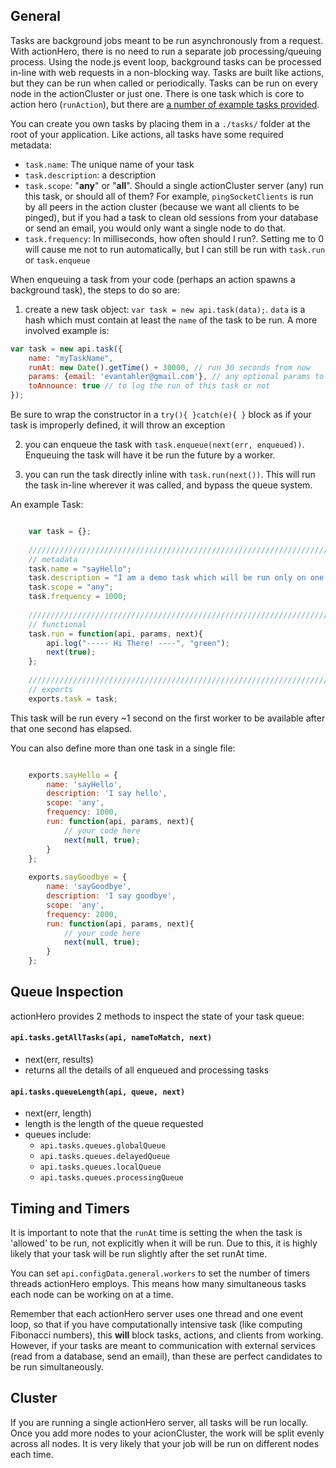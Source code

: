 ## General

Tasks are background jobs meant to be run asynchronously from a request.  With actionHero, there is no need to run a separate job processing/queuing process.  Using the node.js event loop, background tasks can be processed in-line with web requests in a non-blocking way.  Tasks are built like actions, but they can be run when called or periodically.  Tasks can be run on every node in the actionCluster or just one.  There is one task which is core to action hero (`runAction`), but there are [a number of example tasks provided](Example-tasks).

You can create you own tasks by placing them in a `./tasks/` folder at the root of your application.  Like actions, all tasks have some required metadata:

* `task.name`: The unique name of your task
* `task.description`: a description
* `task.scope`: "**any**" or "**all**".  Should a single actionCluster server (any) run this task, or should all of them? For example, `pingSocketClients` is run by all peers in the action cluster (because we want all clients to be pinged), but if you had a task to clean old sessions from your database or send an email, you would only want a single node to do that.
* `task.frequency`: In milliseconds, how often should I run?.  Setting me to 0 will cause me not to run automatically, but I can still be run with `task.run` or `task.enqueue`

When enqueuing a task from your code (perhaps an action spawns a background task), the steps to do so are:

1) create a new task object: `var task = new api.task(data);`.  `data` is a hash which must contain at least the `name` of the task to be run.  A more involved example is:

```javascript
var task = new api.task({
	name: "myTaskName",
	runAt: new Date().getTime() + 30000, // run 30 seconds from now
	params: {email: 'evantahler@gmail.com'}, // any optional params to pass to the task
	toAnnounce: true // to log the run of this task or not
});
```
	
Be sure to wrap the constructor in a `try(){ }catch(e){ }` block as if your task is improperly defined, it will throw an exception
	
2) you can enqueue the task with `task.enqueue(next(err, enqueued))`.  Enqueuing the task will have it be run the future by a worker.

3) you can run the task directly inline with `task.run(next())`. This will run the task in-line wherever it was called, and bypass the queue system.


An example Task:

```javascript

	var task = {};
	
	/////////////////////////////////////////////////////////////////////
	// metadata
	task.name = "sayHello";
	task.description = "I am a demo task which will be run only on one peer";
	task.scope = "any";
	task.frequency = 1000;
	
	/////////////////////////////////////////////////////////////////////
	// functional
	task.run = function(api, params, next){
		api.log("----- Hi There! ----", "green");
		next(true);
	};
	
	/////////////////////////////////////////////////////////////////////
	// exports
	exports.task = task;
```
	
This task will be run every ~1 second on the first worker to be available after that one second has elapsed.  

You can also define more than one task in a single file:

```javascript

    exports.sayHello = {
    	name: 'sayHello',
    	description: 'I say hello',
    	scope: 'any',
    	frequency: 1000,
    	run: function(api, params, next){
    		// your code here
    		next(null, true);
    	}
    };
    
    exports.sayGoodbye = {
    	name: 'sayGoodbye',
    	description: 'I say goodbye',
    	scope: 'any',
    	frequency: 2000,
    	run: function(api, params, next){
    		// your code here
    		next(null, true);
    	}
    };

```

## Queue Inspection
actionHero provides 2 methods to inspect the state of your task queue:

#### `api.tasks.getAllTasks(api, nameToMatch, next)`
- next(err, results)
- returns all the details of all enqueued and processing tasks

#### `api.tasks.queueLength(api, queue, next)`
- next(err, length)
- length is the length of the queue requested
- queues include: 
  - `api.tasks.queues.globalQueue`
  - `api.tasks.queues.delayedQueue`
  - `api.tasks.queues.localQueue`
  - `api.tasks.queues.processingQueue`

## Timing and Timers

It is important to note that the `runAt` time is setting the when the task is 'allowed' to be run, not explicitly when it will be run.  Due to this, it is highly likely that your task will be run slightly after the set runAt time.

You can set `api.configData.general.workers` to set the number of timers threads actionHero employs.  This means how many simultaneous tasks each node can be working on at a time.  

Remember that each actionHero server uses one thread and one event loop, so that if you have computationally intensive task (like computing Fibonacci numbers), this **will** block tasks, actions, and clients from working.  However, if your tasks are meant to communication with external services (read from a database, send an email), than these are perfect candidates to be run simultaneously.  

## Cluster

If you are running a single actionHero server, all tasks will be run locally.  Once you add more nodes to your acionCluster, the work will be split evenly across all nodes.  It is very likely that your job will be run on different nodes each time.
